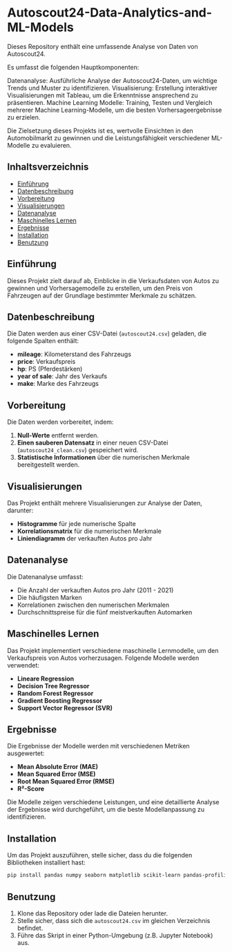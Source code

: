# Autoscout24-Data-Analytics-and-ML-Models

Dieses Repository enthält eine umfassende Analyse von Daten von Autoscout24. 

Es umfasst die folgenden Hauptkomponenten:

Datenanalyse: Ausführliche Analyse der Autoscout24-Daten, um wichtige Trends und Muster zu identifizieren.
Visualisierung: Erstellung interaktiver Visualisierungen mit Tableau, um die Erkenntnisse ansprechend zu präsentieren.
Machine Learning Modelle: Training, Testen und Vergleich mehrerer Machine Learning-Modelle, um die besten Vorhersageergebnisse zu erzielen.

Die Zielsetzung dieses Projekts ist es, wertvolle Einsichten in den Automobilmarkt zu gewinnen und die Leistungsfähigkeit verschiedener ML-Modelle zu evaluieren.


## Inhaltsverzeichnis

- [Einführung](#einführung)
- [Datenbeschreibung](#datenbeschreibung)
- [Vorbereitung](#vorbereitung)
- [Visualisierungen](#visualisierungen)
- [Datenanalyse](#datenanalyse)
- [Maschinelles Lernen](#maschinelles-lernen)
- [Ergebnisse](#ergebnisse)
- [Installation](#installation)
- [Benutzung](#benutzung)


## Einführung

Dieses Projekt zielt darauf ab, Einblicke in die Verkaufsdaten von Autos zu gewinnen und
Vorhersagemodelle zu erstellen, um den Preis von Fahrzeugen auf der Grundlage bestimmter Merkmale zu schätzen.

## Datenbeschreibung

Die Daten werden aus einer CSV-Datei (`autoscout24.csv`) geladen, die folgende Spalten enthält:

- **mileage**: Kilometerstand des Fahrzeugs
- **price**: Verkaufspreis
- **hp**: PS (Pferdestärken)
- **year of sale**: Jahr des Verkaufs
- **make**: Marke des Fahrzeugs

## Vorbereitung

Die Daten werden vorbereitet, indem:

1. **Null-Werte** entfernt werden.
2. **Einen sauberen Datensatz** in einer neuen CSV-Datei (`autoscout24_clean.csv`) gespeichert wird.
3. **Statistische Informationen** über die numerischen Merkmale bereitgestellt werden.

## Visualisierungen

Das Projekt enthält mehrere Visualisierungen zur Analyse der Daten, darunter:

- **Histogramme** für jede numerische Spalte
- **Korrelationsmatrix** für die numerischen Merkmale
- **Liniendiagramm** der verkauften Autos pro Jahr

## Datenanalyse

Die Datenanalyse umfasst:

- Die Anzahl der verkauften Autos pro Jahr (2011 - 2021)
- Die häufigsten Marken
- Korrelationen zwischen den numerischen Merkmalen
- Durchschnittspreise für die fünf meistverkauften Automarken

## Maschinelles Lernen

Das Projekt implementiert verschiedene maschinelle Lernmodelle, um den Verkaufspreis von Autos vorherzusagen. Folgende Modelle werden verwendet:

- **Lineare Regression**
- **Decision Tree Regressor**
- **Random Forest Regressor**
- **Gradient Boosting Regressor**
- **Support Vector Regressor (SVR)**

## Ergebnisse

Die Ergebnisse der Modelle werden mit verschiedenen Metriken ausgewertet:

- **Mean Absolute Error (MAE)**
- **Mean Squared Error (MSE)**
- **Root Mean Squared Error (RMSE)**
- **R²-Score**

Die Modelle zeigen verschiedene Leistungen, und eine detaillierte Analyse der Ergebnisse wird durchgeführt, um die beste Modellanpassung zu identifizieren.

## Installation

Um das Projekt auszuführen, stelle sicher, dass du die folgenden Bibliotheken installiert hast:

```bash
pip install pandas numpy seaborn matplotlib scikit-learn pandas-profiling
```

## Benutzung

1. Klone das Repository oder lade die Dateien herunter.
2. Stelle sicher, dass sich die `autoscout24.csv` im gleichen Verzeichnis befindet.
3. Führe das Skript in einer Python-Umgebung (z.B. Jupyter Notebook) aus.

